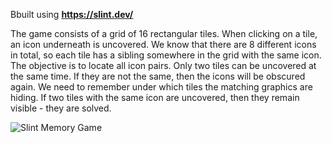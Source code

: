 Bbuilt using **https://slint.dev/**

The game consists of a grid of 16 rectangular tiles. When clicking on a tile, an icon underneath is uncovered. We know that there are 8 different icons in total, so each tile has a sibling somewhere in the grid with the same icon. The objective is to locate all icon pairs. Only two tiles can be uncovered at the same time. If they are not the same, then the icons will be obscured again. We need to remember under which tiles the matching graphics are hiding. If two tiles with the same icon are uncovered, then they remain visible - they are solved.

![Slint Memory Game](https://github.com/goldhaxx/memory_game/assets/1616671/9df068e9-56dd-438a-bc9f-18f913738d38)
